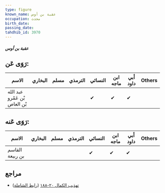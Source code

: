```yaml
---
type: figure
known_name: عقبة بن أوس
occupation: محدث
birth_date:
passing_date:
tahdhib_id: 3970
---
```

##### عقبة بن أوس

## رَوَى عَن:
| الاسم                         | البخاري | مسلم | الترمذي | النسائي | ابن ماجه | أبي داود | Others |
| ----------------------------- | ------- | ---- | ------- | ------- | -------- | -------- | ------ |
| عبد الله بْن عَمْرو بْن العاص |         |      |         | ✔       | ✔        | ✔        |        |
## رَوَى عَنه:
| الاسم           | البخاري | مسلم | الترمذي | النسائي | ابن ماجه | أبي داود | Others |
| --------------- | ------- | ---- | ------- | ------- | -------- | -------- | ------ |
| القاسم بن ربيعة |         |      |         | ✔       | ✔        | ✔        |        |
## مراجع
- [تهذيب الكمال ٢٠-١٨٨](obsidian://open?vault=Tahdhib-al-Kamal&file=Figures/٣٩٧٠-عقبة%20بن%20أوس) ([رابط الشاملة](https://shamela.ws/book/3722/10318))